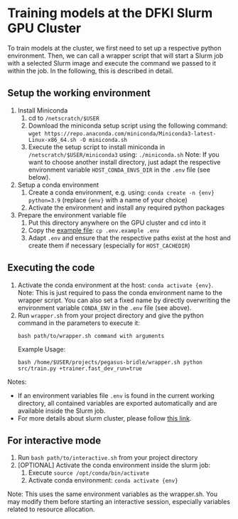 # Training models at the DFKI Slurm GPU Cluster

To train models at the cluster, we first need to set up a respective python environment. Then, we can call a wrapper
script that will start a Slurm job with a selected Slurm image and execute the command we passed to it within the job.
In the following, this is described in detail.

## Setup the working environment

1. Install Miniconda
   1. cd to `/netscratch/$USER`
   2. Download the miniconda setup script using the following command:
      `wget https://repo.anaconda.com/miniconda/Miniconda3-latest-Linux-x86_64.sh -O miniconda.sh`
   3. Execute the setup script to install miniconda in `/netscratch/$USER/miniconda3` using: `./miniconda.sh`
      Note: If you want to choose another install directory, just adapt the respective environment variable
      `HOST_CONDA_ENVS_DIR` in the `.env` file (see below).
2. Setup a conda environment
   1. Create a conda environment, e.g. using: `conda create -n {env} python=3.9` (replace `{env}` with a name of your
      choice)
   2. Activate the environment and install any required python packages
3. Prepare the environment variable file
   1. Put this directory anywhere on the GPU cluster and cd into it
   2. Copy the [example file](.env.example): `cp .env.example .env`
   3. Adapt `.env` and ensure that the respective paths exist at the host and create them if
      necessary (especially for `HOST_CACHEDIR`)

## Executing the code

1. Activate the conda environment at the host: `conda activate {env}`.<br>
   Note: This is just required to pass the conda environment name to the wrapper script. You can also set a fixed
   name by directly overwriting the environment variable `CONDA_ENV` in the `.env` file (see above).
2. Run `wrapper.sh` from your project directory and give the python command in the parameters to execute it:
   ```
   bash path/to/wrapper.sh command with arguments
   ```
   Example Usage:
   ```
   bash /home/$USER/projects/pegasus-bridle/wrapper.sh python src/train.py +trainer.fast_dev_run=true
   ```

Notes:

- If an environment variables file `.env` is found in the current working directory, all contained variables are
  exported automatically and are available inside the Slurm job.
- For more details about slurm cluster, please follow
  [this link](http://projects.dfki.uni-kl.de/km-publications/web/ML/core/hpc-doc/).

## For interactive mode

1. Run `bash path/to/interactive.sh` from your project directory
2. \[OPTIONAL\] Activate the conda environment inside the slurm job:
   1. Execute `source /opt/conda/bin/activate`
   2. Activate conda environment: `conda activate {env}`

Note: This uses the same environment variables as the wrapper.sh. You may modify them before starting an interactive
session, especially variables related to resource allocation.
